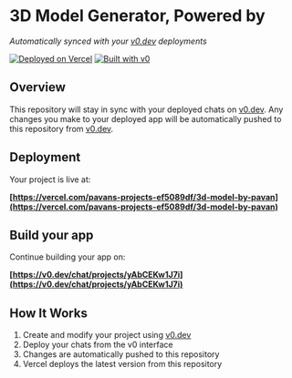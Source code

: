 # 3D Model Generator, Powered by 

*Automatically synced with your [v0.dev](https://v0.dev) deployments*

[![Deployed on Vercel](https://img.shields.io/badge/Deployed%20on-Vercel-black?style=for-the-badge&logo=vercel)](https://vercel.com/pavans-projects-ef5089df/3d-model-by-pavan)
[![Built with v0](https://img.shields.io/badge/Built%20with-v0.dev-black?style=for-the-badge)](https://v0.dev/chat/projects/yAbCEKw1J7i)

## Overview

This repository will stay in sync with your deployed chats on [v0.dev](https://v0.dev).
Any changes you make to your deployed app will be automatically pushed to this repository from [v0.dev](https://v0.dev).

## Deployment

Your project is live at:

**[https://vercel.com/pavans-projects-ef5089df/3d-model-by-pavan](https://vercel.com/pavans-projects-ef5089df/3d-model-by-pavan)**

## Build your app

Continue building your app on:

**[https://v0.dev/chat/projects/yAbCEKw1J7i](https://v0.dev/chat/projects/yAbCEKw1J7i)**

## How It Works

1. Create and modify your project using [v0.dev](https://v0.dev)
2. Deploy your chats from the v0 interface
3. Changes are automatically pushed to this repository
4. Vercel deploys the latest version from this repository